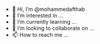 - 👋 Hi, I’m @mohammedafthab
- 👀 I’m interested in ...
- 🌱 I’m currently learning ...
- 💞️ I’m looking to collaborate on ...
- 📫 How to reach me ...

<!---
mohammedafthab/mohammedafthab is a ✨ special ✨ repository because its `README.md` (this file) appears on your GitHub profile.
You can click the Preview link to take a look at your changes.
--->
